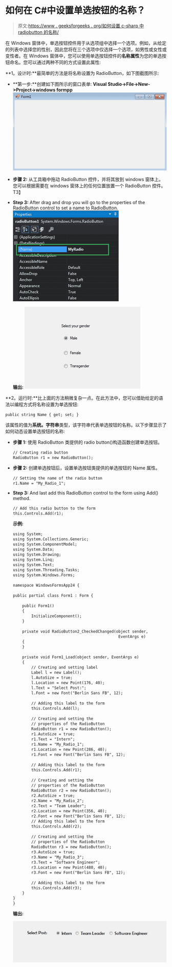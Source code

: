 # 如何在 C#中设置单选按钮的名称？

> 原文:[https://www . geeksforgeeks . org/如何设置 c-sharp 中 radiobutton 的名称/](https://www.geeksforgeeks.org/how-to-set-the-name-of-the-radiobutton-in-c-sharp/)

在 Windows 窗体中，单选按钮控件用于从选项组中选择一个选项。例如，从给定的列表中选择您的性别，因此您将在三个选项中仅选择一个选项，如男性或女性或变性者。在 Windows 窗体中，您可以使用单选按钮控件的**名称属性**为您的单选按钮命名。您可以通过两种不同的方式设置此属性:

**1。设计时:**最简单的方法是将名称设置为 RadioButton，如下图截图所示:

*   **第一步:**创建如下图所示的窗口表单:
    **Visual Studio->File->New->Project->windows formpp**
    ![](img/f3cd3ae5c11eb68b3d10b5ab8eec9925.png)
*   **步骤 2:** 从工具箱中拖动 RadioButton 控件，并将其放到 windows 窗体上。您可以根据需要在 windows 窗体上的任何位置放置一个 RadioButton 控件。
    T3】
*   **Step 3:** After drag and drop you will go to the properties of the RadioButton control to set a name to RadioButton.
    ![](img/2fee17d9d8756f5a72bf7d6f90ee227b.png)

    **输出:**
    ![](img/fb0af8616434fe6cdaf2bb84eb98c3a9.png)

**2。运行时:**比上面的方法稍微复杂一点。在此方法中，您可以借助给定的语法以编程方式将名称设置为单选按钮:

```
public string Name { get; set; }
```

该属性的值为**系统。字符串**类型，该字符串代表单选按钮的名称。以下步骤显示了如何动态设置单选按钮的名称:

*   **步骤 1:** 使用 RadioButton 类提供的 radio button()构造函数创建单选按钮。

    ```
    // Creating radio button
    RadioButton r1 = new RadioButton();

    ```

*   **步骤 2:** 创建单选按钮后，设置单选按钮类提供的单选按钮的 Name 属性。

    ```
    // Setting the name of the radio button
    r1.Name = "My_Radio_1";

    ```

*   **Step 3:** And last add this RadioButton control to the form using Add() method.

    ```
    // Add this radio button to the form
    this.Controls.Add(r1);

    ```

    **示例:**

    ```
    using System;
    using System.Collections.Generic;
    using System.ComponentModel;
    using System.Data;
    using System.Drawing;
    using System.Linq;
    using System.Text;
    using System.Threading.Tasks;
    using System.Windows.Forms;

    namespace WindowsFormsApp24 {

    public partial class Form1 : Form {

        public Form1()
        {
            InitializeComponent();
        }

        private void RadioButton2_CheckedChanged(object sender,
                                                  EventArgs e)
        {
        }

        private void Form1_Load(object sender, EventArgs e)
        {
            // Creating and setting label
            Label l = new Label();
            l.AutoSize = true;
            l.Location = new Point(176, 40);
            l.Text = "Select Post:";
            l.Font = new Font("Berlin Sans FB", 12);

            // Adding this label to the form
            this.Controls.Add(l);

            // Creating and setting the 
            // properties of the RadioButton
            RadioButton r1 = new RadioButton();
            r1.AutoSize = true;
            r1.Text = "Intern";
            r1.Name = "My_Radio_1";
            r1.Location = new Point(286, 40);
            r1.Font = new Font("Berlin Sans FB", 12);

            // Adding this label to the form
            this.Controls.Add(r1);

            // Creating and setting the
            // properties of the RadioButton
            RadioButton r2 = new RadioButton();
            r2.AutoSize = true;
            r2.Name = "My_Radio_2";
            r2.Text = "Team Leader";
            r2.Location = new Point(356, 40);
            r2.Font = new Font("Berlin Sans FB", 12);
            // Adding this label to the form
            this.Controls.Add(r2);

            // Creating and setting the
            // properties of the RadioButton
            RadioButton r3 = new RadioButton();
            r3.AutoSize = true;
            r3.Name = "My_Radio_3";
            r3.Text = "Software Engineer";
            r3.Location = new Point(480, 40);
            r3.Font = new Font("Berlin Sans FB", 12);

            // Adding this label to the form
            this.Controls.Add(r3);
        }
    }
    }
    ```

    **输出:**

    ![](img/ead0454b5c3e63a9d416fe34e84857d6.png)